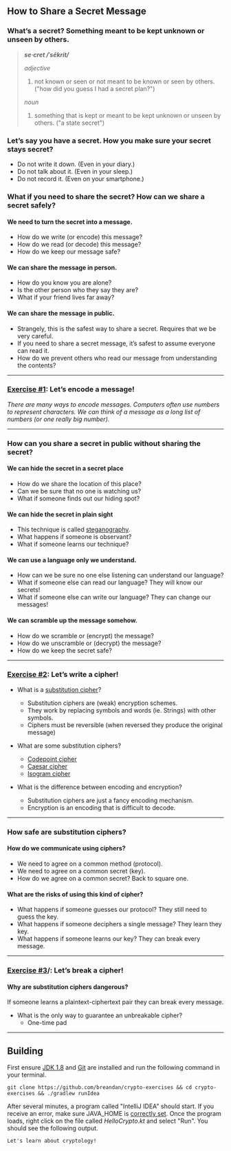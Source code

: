 ## How to Share a Secret Message

### What’s a secret? Something meant to be kept unknown or unseen by others.

> ***se·cret /ˈsēkrit/***
>
> *adjective*
>
> 1. not known or seen or not meant to be known or seen by others. ("how did you guess I had a secret plan?")
>
> *noun*
>
> 1. something that is kept or meant to be kept unknown or unseen by others. ("a state secret")

### Let’s say you have a secret. How you make sure your secret stays secret?

* Do not write it down. (Even in your diary.)
* Do not talk about it. (Even in your sleep.)
* Do not record it. (Even on your smartphone.)

### What if you need to share the secret? How can we share a secret safely?

#### We need to turn the secret into a message.
* How do we write (or encode) this message?
* How do we read (or decode) this message?
* How do we keep our message safe?
#### We can share the message in person.
* How do you know you are alone?
* Is the other person who they say they are?
* What if your friend lives far away?
#### We can share the message in public.
* Strangely, this is the safest way to share a secret. Requires that we be very careful.
* If you need to share a secret message, it’s safest to assume everyone can read it.
* How do we prevent others who read our message from understanding the contents?

---
### [Exercise #1](/src/main/kotlin/exercises/4_StringExercise.kt): Let’s encode a message!

*There are many ways to encode messages.
Computers often use numbers to represent characters.
We can think of a message as a long list of numbers (or one really big number).*

---

### How can you share a secret in public without sharing the secret?

#### We can hide the secret in a secret place
  * How do we share the location of this place?
  * Can we be sure that no one is watching us?
  * What if someone finds out our hiding spot?

#### We can hide the secret in plain sight
  * This technique is called [steganography](https://en.wikipedia.org/wiki/Steganography).
  * What happens if someone is observant?
  * What if someone learns our technique?

#### We can use a language only we understand.
  * How can we be sure no one else listening can understand our language?
  * What if someone else can read our language? They will know our secrets!
  * What if someone else can write our language? They can change our messages!

#### We can scramble up the message somehow.
  * How do we scramble or (encrypt) the message?
  * How do we unscramble or (decrypt) the message?
  * How do we keep the secret safe?

---
### [Exercise #2](/src/main/kotlin/exercises/1_SimpleCiper.kt): Let’s write a cipher!

* What is a [substitution cipher](https://en.wikipedia.org/wiki/Substitution_cipher)?
  * Substitution ciphers are (weak) encryption schemes.
  * They work by replacing symbols and words (ie. Strings) with other symbols.
  * Ciphers must be reversible (when reversed they produce the original message)

* What are some substitution ciphers?
  * [Codepoint cipher](/src/main/kotlin/ciphers/4A_CodePointCipher.kt)
  * [Caesar cipher](/src/main/kotlin/exercises/3_CaesarCipher.kt)
  * [Isogram cipher](/src/main/kotlin/ciphers/3B_IsogramCipher.kt)

* What is the difference between encoding and encryption?
  * Substitution ciphers are just a fancy encoding mechanism.
  * Encryption is an encoding that is difficult to decode.

---

### How safe are substitution ciphers?

#### How do we communicate using ciphers?
  * We need to agree on a common method (protocol).
  * We need to agree on a common secret (key).
  * How do we agree on a common secret? Back to square one.

#### What are the risks of using this kind of cipher?
  * What happens if someone guesses our protocol? They still need to guess the key.
  * What happens if someone deciphers a single message? They learn they key.
  * What happens if someone learns our key? They can break every message.

---
### [Exercise #3](/src/main/kotlin/exercises/3_CipherBreaker.kt)/: Let’s break a cipher!
#### Why are substitution ciphers dangerous?
If someone learns a plaintext-ciphertext pair they can break every message.

* What is the only way to guarantee an unbreakable cipher?
  * One-time pad

---

## Building

First ensure [JDK 1.8](http://www.oracle.com/technetwork/java/javase/downloads/jdk8-downloads-2133151.html) and [Git](https://git-scm.com/book/en/v2/Getting-Started-Installing-Git) are installed and run the following command in your terminal.

```
git clone https://github.com/breandan/crypto-exercises && cd crypto-exercises && ./gradlew runIdea
```

After several minutes, a program called "IntelliJ IDEA" should start. If you receive an error, make sure JAVA_HOME is [correctly set](https://docs.oracle.com/cd/E19182-01/820-7851/inst_cli_jdk_javahome_t/). Once the program loads, right click on the file called *HelloCrypto.kt* and select "Run". You should see the following output.

```
Let's learn about cryptology!
```